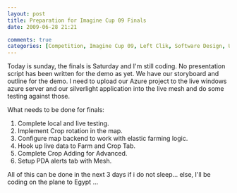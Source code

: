 ```yaml
---
layout: post
title: Preparation for Imagine Cup 09 Finals
date: 2009-06-28 21:21

comments: true
categories: [Competition, Imagine Cup 09, Left Clik, Software Design, Uncategorized]
---
```

Today is sunday, the finals is Saturday and I'm still coding. No presentation script has been written for the demo as yet. We have our storyboard and outline for the demo. I need to upload our Azure project to the live windows azure server and our silverlight application into the live mesh and do some testing against those.

What needs to be done for finals:
<ol>
	<li>Complete local and live testing.</li>
	<li>Implement Crop rotation in the map.</li>
	<li>Configure map backend to work with elastic farming logic.</li>
	<li>Hook up live data to Farm and Crop Tab.</li>
	<li>Complete Crop Adding for Advanced.</li>
	<li>Setup PDA alerts tab with Mesh.</li>
</ol>
All of this can be done in the next 3 days if i do not sleep... else, I'll be coding on the plane to Egypt ...

